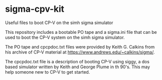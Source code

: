 # sigma-cpv-kit
Useful files to boot CP-V on the simh sigma simulator

This repository includes a bootable PO tape and a sigma.ini file that can be used to boot the CP-V system on the simh sigma simulator.

The PO tape and cpcpdoc.txt files were provided by Keith G. Calkins from his archive of CP-V material at https://www.andrews.edu/~calkins/sigma/.

The cpcpdoc.txt file is a description of booting CP-V using siggy, a dos based simulator written by Keith and George Plume in th 90's.  This may help someone new to CP-V to get started.
